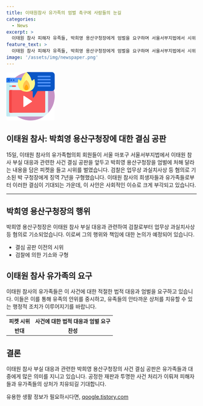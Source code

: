 ```yaml
---
title: 이태원참사 유가족의 엄벌 촉구에 사람들의 눈길
categories:
  - News
excerpt: >
  이태원 참사 피해자 유족들, 박희영 용산구청장에게 엄벌을 요구하며 서울서부지법에서 시위. 검찰, 업무상 과실치사상 혐의로 박 구청장에게 징역 7년 구형.
feature_text: >
  이태원 참사 피해자 유족들, 박희영 용산구청장에게 엄벌을 요구하며 서울서부지법에서 시위. 검찰, 업무상 과실치사상 혐의로 박 구청장에게 징역 7년 구형.
image: '/assets/img/newspaper.png'
---
```


<p><img src="/assets/img/news.png" alt="rentncar 속보" /></p>

<h2>이태원 참사: 박희영 용산구청장에 대한 결심 공판</h2>

<p data-ke-size="size16">15일, 이태원 참사의 유가족협의회 회원들이 서울 마포구 서울서부지법에서 이태원 참사 부실 대응과 관련한 사건 결심 공판을 앞두고 박희영 용산구청장을 엄벌에 처해 달라는 내용을 담은 피켓을 들고 시위를 벌였습니다. 검찰은 업무상 과실치사상 등 혐의로 기소된 박 구청장에게 징역 7년을 구형했습니다. 이태원 참사의 희생자들과 유가족들로부터 이러한 결심이 기대되는 가운데, 이 사안은 사회적인 이슈로 크게 부각되고 있습니다.</p>

<hr>

<h2 data-ke-size="size26">박희영 용산구청장의 행위</h2>

<p data-ke-size="size16">박희영 용산구청장은 이태원 참사 부실 대응과 관련하여 검찰로부터 업무상 과실치사상 등 혐의로 기소되었습니다. 이로써 그의 행위와 책임에 대한 논의가 예정되어 있습니다.</p>

<ul>
  <li>결심 공판 이전의 시위</li>
  <li>검찰에 의한 기소와 구형</li>
</ul>

<h2 data-ke-size="size26">이태원 참사 유가족의 요구</h2>

<p data-ke-size="size16">이태원 참사의 유가족들은 이 사건에 대한 적절한 법적 대응과 엄벌을 요구하고 있습니다. 이들은 이를 통해 유족의 안위를 중시하고, 유족들의 안타까운 상처를 치유할 수 있는 행정적 조치가 이루어지기를 바랍니다.</p>

<table>
  <tr>
    <th>피켓 시위</th>
    <th>사건에 대한 법적 대응과 엄벌 요구</th>
  </tr>
  <tr>
    <td style="text-align: center; height: 17px;"><b>반대</b></td>
    <td style="text-align: center; height: 17px;"><b>찬성</b></td>
  </tr>
</table>

<h2 data-ke-size="size26">결론</h2>

<p data-ke-size="size16">이태원 참사 부실 대응과 관련한 박희영 용산구청장의 사건 결심 공판은 유가족들과 대중에게 많은 의미를 지니고 있습니다. 공정한 재판과 투명한 사건 처리가 이뤄져 피해자들과 유가족들의 상처가 치유되길 기대합니다.</p>
유용한 생활 정보가 필요하시다면, <a href="https://qoogle.tistory.com" rel="dofollow">qoogle.tistory.com</a>


